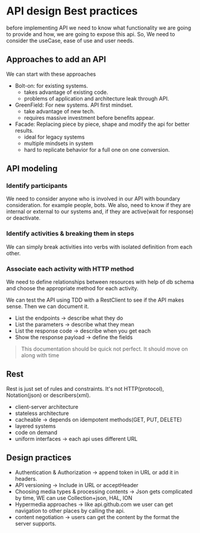 # API design Best practices

before implementing API we need to know what functionality we are going to provide and how, we are going to expose this
api. So, We need to consider the useCase, ease of use and user needs.

## Approaches to add an API

We can start with these approaches

* Bolt-on: for existing systems.
    * takes advantage of existing code.
    * problems of application and architecture leak through API.
* GreenField: For new systems. API first mindset.
    * take advantage of new tech.
    * requires massive investment before benefits appear.
* Facade: Replacing piece by piece, shape and modify the api for better results.
    * ideal for legacy systems
    * multiple mindsets in system
    * hard to replicate behavior for a full one on one conversion.

## API modeling

### Identify participants

We need to consider anyone who is involved in our API with boundary consideration. for example people, bots. We also,
need to know if they are internal or external to our systems and, if they are active(wait for response) or deactivate.

### Identify activities & breaking them in steps

We can simply break activities into verbs with isolated definition from each other.

### Associate each activity with HTTP method

We need to define relationships between resources with help of db schema and choose the appropriate method for each
activity.

We can test the API using TDD with a RestClient to see if the API makes sense. Then we can document it.

* List the endpoints -> describe what they do
* List the parameters -> describe what they mean
* List the response code -> describe when you get each
* Show the response payload -> define the fields

> This documentation should be quick not perfect. It should move on along with time

## Rest

Rest is just set of rules and constraints. It's not HTTP(protocol), Notation(json) or describers(xml).

* client-server architecture
* stateless architecture
* cacheable -> depends on idempotent methods(GET, PUT, DELETE)
* layered systems
* code on demand
* uniform interfaces -> each api uses different URL

## Design practices

* Authentication & Authorization -> append token in URL or add it in headers.
* API versioning -> Include in URL or acceptHeader
* Choosing media types & processing contents -> Json gets complicated by time, WE can use Collection+json, HAL, ION
* Hypermedia approaches -> like api.github.com we user can get navigation to other places by calling the api.
* content negotiation -> users can get the content by the format the server supports.
